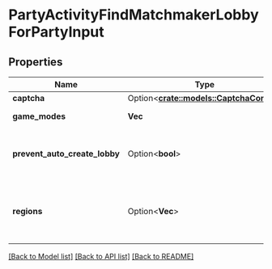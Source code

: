 # PartyActivityFindMatchmakerLobbyForPartyInput

## Properties

Name | Type | Description | Notes
------------ | ------------- | ------------- | -------------
**captcha** | Option<[**crate::models::CaptchaConfig**](CaptchaConfig.md)> |  | [optional]
**game_modes** | **Vec<String>** | Game modes to match lobbies against. | 
**prevent_auto_create_lobby** | Option<**bool**> | Prevents a new lobby from being created when finding a lobby. If no lobby is found, `MATCHMAKER_LOBBY_NOT_FOUND` will be returned. | [optional]
**regions** | Option<**Vec<String>**> | Regions to match lobbies against. If not specified, the optimal region will be determined and will attempt to find lobbies in that region. | [optional]

[[Back to Model list]](../README.md#documentation-for-models) [[Back to API list]](../README.md#documentation-for-api-endpoints) [[Back to README]](../README.md)


